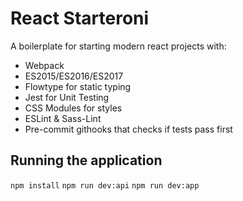# React Starteroni

A boilerplate for starting modern react projects with:

* Webpack
* ES2015/ES2016/ES2017
* Flowtype for static typing
* Jest for Unit Testing
* CSS Modules for styles
* ESLint & Sass-Lint
* Pre-commit githooks that checks if tests pass first

## Running the application
`npm install`
`npm run dev:api`
`npm run dev:app`